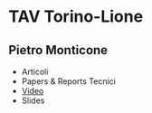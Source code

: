 # TAV Torino-Lione
##  Pietro Monticone

* Articoli
* Papers & Reports Tecnici
* [Video](https://pitmonticone.github.io/Torino-Lione/ToLy_Videos.html)
* Slides

